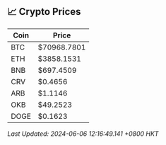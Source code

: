 ## 📈 Crypto Prices

| Coin | Price |
| ---- | ----- |
| BTC | $70968.7801 |
| ETH | $3858.1531 |
| BNB | $697.4509 |
| CRV | $0.4656 |
| ARB | $1.1146 |
| OKB | $49.2523 |
| DOGE | $0.1623 |

_Last Updated: 2024-06-06 12:16:49.141 +0800 HKT_